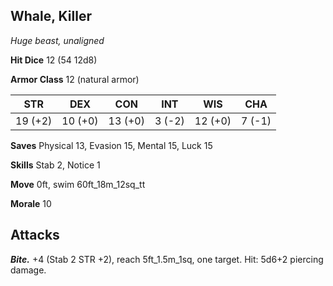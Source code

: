 ## Whale, Killer

*Huge beast, unaligned*

**Hit Dice** 12 (54 12d8)

**Armor Class** 12 (natural armor)

| STR     | DEX     | CON     | INT     | WIS     | CHA     |
|---------|---------|---------|---------|---------|---------|
| 19 (+2) | 10 (+0) | 13 (+0) |  3 (-2) | 12 (+0) |  7 (-1) |

**Saves** Physical 13, Evasion 15, Mental 15, Luck 15

**Skills** Stab 2, Notice 1

**Move** 0ft, swim 60ft\_18m\_12sq\_tt

**Morale** 10

## Attacks

***Bite.*** +4 (Stab 2 STR +2), reach 5ft\_1.5m\_1sq, one target. Hit: 5d6+2 piercing damage.

